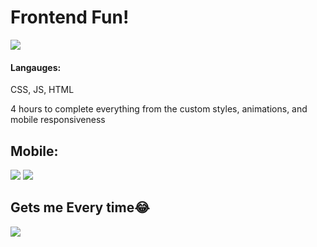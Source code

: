 # Frontend Fun! 
![](https://github.com/lisabroadhead/FrontEndDevelopment/blob/main/Screen%20Recording%202022-06-02%20at%209.28.30%20AM.gif) 

#### Langauges: 
CSS, JS, HTML

4 hours to complete everything from the custom styles, animations, and mobile responsiveness 

## Mobile:
![](https://github.com/lisabroadhead/webFunExam/blob/main/Screen%20Shot%202022-06-02%20at%209.30.31%20AM.png) 
![](https://github.com/lisabroadhead/webFunExam/blob/main/Screen%20Shot%202022-06-02%20at%209.30.37%20AM.png)

## Gets me Every time😂 
![](https://github.com/lisabroadhead/FrontEndDevelopment/blob/main/css.gif)


